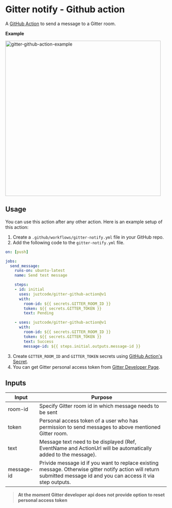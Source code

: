 # Gitter notify - Github action

A [GitHub Action](https://github.com/features/actions) to send a message to a Gitter room.

**Example**

<img width="485" alt="gitter-github-action-example" src="https://user-images.githubusercontent.com/17607423/79047650-97327a00-7c35-11ea-8ebb-5348ea23fbc8.png">


## Usage

You can use this action after any other action. Here is an example setup of this action:

1. Create a `.github/workflows/gitter-notify.yml` file in your GitHub repo.
2. Add the following code to the `gitter-notify.yml` file.

```yml
on: [push]

jobs:
  send_message:
    runs-on: ubuntu-latest
    name: Send test message

    steps:
    - id: initial
      uses: juztcode/gitter-github-action@v1
      with:
        room-id: ${{ secrets.GITTER_ROOM_ID }}
        token: ${{ secrets.GITTER_TOKEN }}
        text: Pending

    - uses: juztcode/gitter-github-action@v1
      with:
        room-id: ${{ secrets.GITTER_ROOM_ID }}
        token: ${{ secrets.GITTER_TOKEN }}
        text: Success
        message-id: ${{ steps.initial.outputs.message-id }}
```

3. Create `GITTER_ROOM_ID` and `GITTER_TOKEN` secrets using [GitHub Action's Secret](https://developer.github.com/actions/creating-workflows/storing-secrets). 
4. You can get Gitter personal access token from [Gitter Developer Page](https://developer.gitter.im/apps).


## Inputs

Input             | Purpose
------------------|---------------------------------------------------------------------------------------------------------------------------------------
room-id           | Specify Gitter room id in which message needs to be sent
token             | Personal access token of a user who has permission to send messages to above mentioned Gitter room.
text              | Message text need to be displayed (Ref, EventName and ActionUrl will be automatically added to the message).
message-id        | Privide message id if you want to replace existing message. Otherwise gitter notify action will return submitted message id and you can access it via step outputs.

>**At the moment Gitter developer api does not provide option to reset personal access token**
